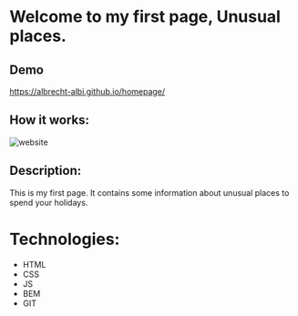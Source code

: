 # Welcome to my first page, Unusual places.

## Demo

https://albrecht-albi.github.io/homepage/

## How it works:
![website](https://i.postimg.cc/mgqqTCKV/Site-operation.gif)

## Description:
This is my first page. It contains some information about unusual places to spend your holidays.

# Technologies:
- HTML
- CSS
- JS
- BEM
- GIT
